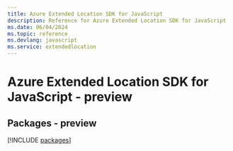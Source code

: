 ```yaml
---
title: Azure Extended Location SDK for JavaScript
description: Reference for Azure Extended Location SDK for JavaScript
ms.date: 06/04/2024
ms.topic: reference
ms.devlang: javascript
ms.service: extendedlocation
---
```

# Azure Extended Location SDK for JavaScript - preview
## Packages - preview
[!INCLUDE [packages](extended-location-index.md)]
